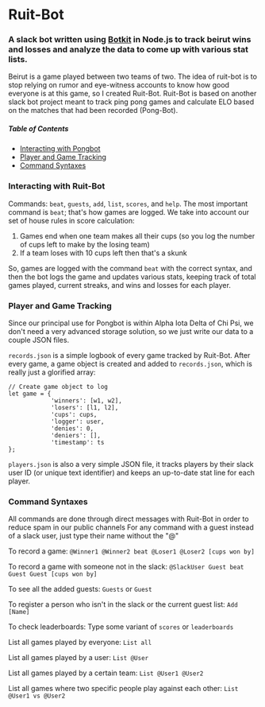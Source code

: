 # Ruit-Bot

### A slack bot written using [Botkit](https://www.botkit.ai/) in Node.js to track beirut wins and losses and analyze the data to come up with various stat lists.

Beirut is a game played between two teams of two. The idea of ruit-bot is to stop relying on rumor and eye-witness accounts to know how good everyone is at this game, so I created Ruit-Bot. Ruit-Bot is based on another slack bot project meant to track ping pong games and calculate ELO based on the matches that had been recorded (Pong-Bot).

##### Table of Contents

* [Interacting with Pongbot](#interacting-with-pongbot)
* [Player and Game Tracking](#player-and-game-tracking)
* [Command Syntaxes](#command-syntax)

### Interacting with Ruit-Bot

Commands: `beat`, `guests`, `add`, `list`, `scores`, and `help`. The most important command is `beat`; that's how games are logged. We take into account our set of house rules in score calculation:

1. Games end when one team makes all their cups (so you log the number of cups left to make by the losing team)
2. If a team loses with 10 cups left then that's a skunk

So, games are logged with the command `beat` with the correct syntax, and then the bot logs the game and updates various stats, keeping track of total games played, current streaks, and wins and losses for each player.

### Player and Game Tracking

Since our principal use for Pongbot is within Alpha Iota Delta of Chi Psi, we don't need a very advanced storage solution, so we just write our data to a couple JSON files.

`records.json` is a simple logbook of every game tracked by Ruit-Bot. After every game, a game object is created and added to `records.json`, which is really just a glorified array:

```node
// Create game object to log
let game = {
            'winners': [w1, w2],
            'losers': [l1, l2],
            'cups': cups,
            'logger': user,
            'denies': 0,
            'deniers': [],
            'timestamp': ts
};
```

`players.json` is also a very simple JSON file, it tracks players by their slack user ID (or unique text identifier) and keeps an up-to-date stat line for each player.

### Command Syntaxes

All commands are done through direct messages with Ruit-Bot in order to reduce spam in our public channels
For any command with a guest instead of a slack user, just type their name without the "@"

To record a game:
`@Winner1 @Winner2 beat @Loser1 @Loser2 [cups won by]`

To record a game with someone not in the slack:
`@SlackUser Guest beat Guest Guest [cups won by]`

To see all the added guests:
`Guests` or `Guest`

To register a person who isn't in the slack or the current guest list:
`Add [Name]`

To check leaderboards:
Type some variant of `scores` or `leaderboards`

List all games played by everyone:
`List all`

List all games played by a user:
`List @User`

List all games played by a certain team:
`List @User1 @User2`

List all games where two specific people play against each other:
`List @User1 vs @User2`
   